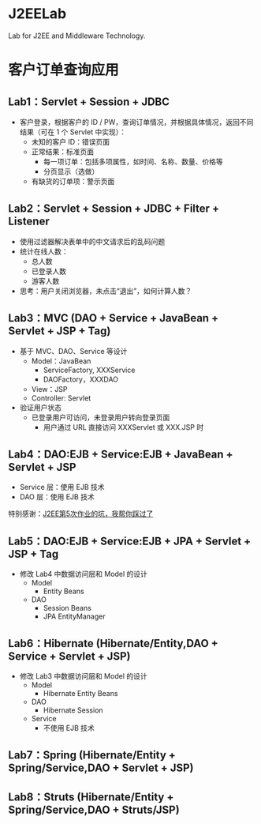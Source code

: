 # J2EELab

Lab for J2EE and Middleware Technology.

# 客户订单查询应用

## Lab1：Servlet + Session + JDBC

* 客户登录，根据客户的 ID / PW，查询订单情况，并根据具体情况，返回不同结果（可在 1 个 Servlet 中实现）：
    * 未知的客户 ID：错误页面
    * 正常结果：标准页面
        * 每一项订单：包括多项属性，如时间、名称、数量、价格等
        * 分页显示（选做）
    * 有缺货的订单项：警示页面

## Lab2：Servlet + Session + JDBC + Filter + Listener

* 使用过滤器解决表单中的中文请求后的乱码问题
* 统计在线人数：
    * 总人数
    * 已登录人数
    * 游客人数
* 思考：用户关闭浏览器，未点击“退出”，如何计算人数？

## Lab3：MVC (DAO + Service + JavaBean + Servlet + JSP + Tag)

* 基于 MVC、DAO、Service 等设计
    * Model：JavaBean
        * ServiceFactory, XXXService
        * DAOFactory，XXXDAO
    * View：JSP
    * Controller: Servlet
* 验证用户状态
    * 已登录用户可访问，未登录用户转向登录页面
        * 用户通过 URL 直接访问 XXXServlet 或 XXX.JSP 时
        
## Lab4：DAO:EJB + Service:EJB + JavaBean + Servlet + JSP

* Service 层：使用 EJB 技术
* DAO 层：使用 EJB 技术

特别感谢：[J2EE第5次作业的坑，我帮你踩过了](https://samperson1997.github.io/2018/01/05/J2EE5/)

## Lab5：DAO:EJB + Service:EJB + JPA + Servlet + JSP + Tag

* 修改 Lab4 中数据访问层和 Model 的设计
    * Model
        * Entity Beans
    * DAO
        * Session Beans
        * JPA EntityManager

## Lab6：Hibernate (Hibernate/Entity,DAO + Service + Servlet + JSP)

* 修改 Lab3 中数据访问层和 Model 的设计
    * Model
        * Hibernate Entity Beans
    * DAO
        * Hibernate Session
    * Service
        * 不使用 EJB 技术

## Lab7：Spring (Hibernate/Entity + Spring/Service,DAO + Servlet + JSP)
## Lab8：Struts (Hibernate/Entity + Spring/Service,DAO + Struts/JSP)

